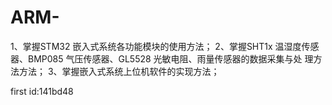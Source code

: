 # ARM-
1、掌握STM32 嵌入式系统各功能模块的使用方法； 2、掌握SHT1x 温湿度传感器、BMP085 气压传感器、GL5528 光敏电阻、雨量传感器的数据采集与处 理方法方法； 3、掌握嵌入式系统上位机软件的实现方法；

first id:141bd48
